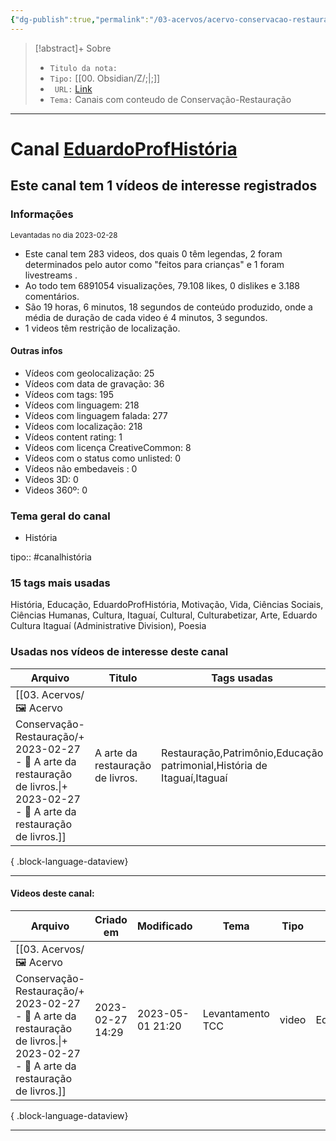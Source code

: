 ```yaml
---
{"dg-publish":true,"permalink":"/03-acervos/acervo-conservacao-restauracao/2023-02-28-eduardo-prof-historia/","tags":["🖼️/🗨️"],"created":"2023-03-06T14:59:52.306-03:00","updated":"2023-05-01T21:22:15.179-03:00"}
---
```


>[!abstract]+ Sobre
>- `Titulo da nota:` 
>- `Tipo:`  [[00. Obsidian/Z/;\|;]]
>- ` URL:`  [Link](http://www.youtube.com/@EduardoProfHistoria)
>- `Tema:`  Canais com conteudo de Conservação-Restauração
***

# Canal [EduardoProfHistória](http://www.youtube.com/@EduardoProfHistoria)

## Este canal tem 1 vídeos de interesse registrados

### Informações
<small> Levantadas no dia 2023-02-28 </small>

- Este canal tem 283 videos, dos quais 0 têm legendas, 2 foram determinados pelo autor como "feitos para crianças" e 1 foram livestreams .
- Ao todo tem 6891054 visualizações, 79.108 likes, 0 dislikes e 3.188 comentários.
- São 19 horas, 6 minutos, 18 segundos de conteúdo produzido, onde a média de duração de cada video é 4 minutos, 3 segundos.
 - 1 videos têm restrição de localização.

#### Outras infos

- Vídeos com geolocalização: 25
- Vídeos com data de gravação: 36
- Vídeos com tags: 195
- Vídeos com linguagem: 218
- Vídeos com linguagem falada: 277
- Vídeos com localização: 218
- Vídeos content rating: 1
- Vídeos com licença CreativeCommon: 8
- Vídeos com o status como unlisted: 0
- Vídeos não embedaveis : 0
- Vídeos 3D: 0
- Videos 360º: 0


### Tema geral do canal
- História 

tipo:: #canalhistória

### 15 tags mais usadas

História, Educação, EduardoProfHistória, Motivação, Vida, Ciências Sociais, Ciências Humanas, Cultura, Itaguaí, Cultural, Culturabetizar, Arte, Eduardo Cultura Itaguaí (Administrative Division), Poesia

### Usadas nos vídeos de interesse deste canal
| Arquivo                                                                                                                                                              | Titulo                           | Tags usadas                                                             |
| -------------------------------------------------------------------------------------------------------------------------------------------------------------------- | -------------------------------- | ----------------------------------------------------------------------- |
| [[03. Acervos/🖼️ Acervo Conservação-Restauração/+ 2023-02-27   -  🎥️ A arte da restauração de livros.\|+ 2023-02-27   -  🎥️ A arte da restauração de livros.]] | A arte da restauração de livros. | Restauração,Patrimônio,Educação patrimonial,História de Itaguaí,Itaguaí |

{ .block-language-dataview}


***
#### Videos deste canal:
| Arquivo                                                                                                                                                              | Criado em        | Modificado       | Tema             | Tipo  | Canal               |
| -------------------------------------------------------------------------------------------------------------------------------------------------------------------- | ---------------- | ---------------- | ---------------- | ----- | ------------------- |
| [[03. Acervos/🖼️ Acervo Conservação-Restauração/+ 2023-02-27   -  🎥️ A arte da restauração de livros.\|+ 2023-02-27   -  🎥️ A arte da restauração de livros.]] | 2023-02-27 14:29 | 2023-05-01 21:20 | Levantamento TCC | video | EduardoProfHistória |

{ .block-language-dataview}
***
